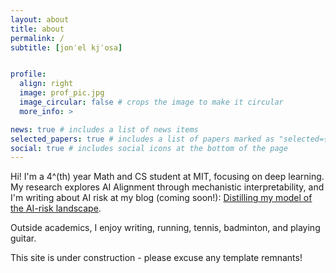```yaml
---
layout: about
title: about
permalink: /
subtitle: [jonˈel kjˈosa] 


profile:
  align: right
  image: prof_pic.jpg
  image_circular: false # crops the image to make it circular
  more_info: >

news: true # includes a list of news items
selected_papers: true # includes a list of papers marked as "selected={true}"
social: true # includes social icons at the bottom of the page
---
```


Hi! I'm a 4^(th) year Math and CS student at MIT, focusing on deep learning. My research explores AI Alignment through mechanistic interpretability, and I'm writing about AI risk at my blog (coming soon!): [Distilling my model of the AI-risk landscape](https://nelionel.github.io/).

Outside academics, I enjoy writing, running, tennis, badminton, and playing guitar.

This site is under construction - please excuse any template remnants!
